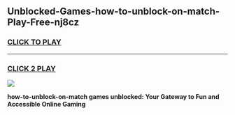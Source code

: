 
## Unblocked-Games-how-to-unblock-on-match-Play-Free-nj8cz
<h3>
<a href="https://premium76.site?title=how-to-unblock-on-match&ref=23A">CLICK TO PLAY</a></h3>
<hr>

<h3>
<a href="https://premium76.site?title=how-to-unblock-on-match&ref=23A">CLICK 2 PLAY</a>
  
</h3>

<a href="https://premium76.site?title=how-to-unblock-on-match&ref=23A"><img src="https://clearcache.store/games.png"></a>


**how-to-unblock-on-match games unblocked: Your Gateway to Fun and Accessible Online Gaming**
